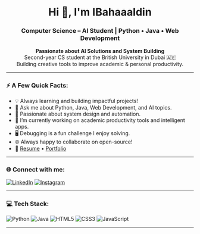 <h1 align="center">Hi 👋, I'm IBahaaaldin</h1>
<h3 align="center">Computer Science – AI Student | Python • Java • Web Development</h3>
<p align="center">
  <strong>Passionate about AI Solutions and System Building</strong><br/>
  Second-year CS student at the British University in Dubai 🇦🇪<br/>
  Building creative tools to improve academic & personal productivity.
</p>

---

### ⚡ A Few Quick Facts:

- 💡 Always learning and building impactful projects!
- 💬 Ask me about Python, Java, Web Development, and AI topics.
- 🧠 Passionate about system design and automation.
- 🔭 I’m currently working on academic productivity tools and intelligent apps.
- 🖥️ Debugging is a fun challenge I enjoy solving.
- 🌐 Always happy to collaborate on open-source!
- 📄 [Resume](#) • [Portfolio](#)

---

### 🌐 Connect with me:  

[![LinkedIn](https://img.shields.io/badge/-LinkedIn-0077B5?logo=linkedin&logoColor=white&style=flat-square)](https://www.linkedin.com/in/bahaa-mohammed-371259369)    [![Instagram](https://img.shields.io/badge/-Instagram-E4405F?logo=instagram&logoColor=white&style=flat-square)](https://www.instagram.com/ibahaaaldin)

---

### 💻 Tech Stack:

![Python](https://img.shields.io/badge/-Python-3776AB?style=flat-square&logo=python)
![Java](https://img.shields.io/badge/-Java-007396?style=flat-square&logo=java)
![HTML5](https://img.shields.io/badge/-HTML5-E34F26?style=flat-square&logo=html5)
![CSS3](https://img.shields.io/badge/-CSS3-1572B6?style=flat-square&logo=css3)
![JavaScript](https://img.shields.io/badge/-JavaScript-F7DF1E?style=flat-square&logo=javascript&logoColor=black)

---
